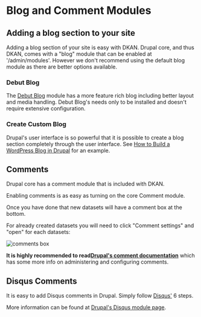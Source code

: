 # Blog and Comment Modules

## Adding a blog section to your site

Adding a blog section of your site is easy with DKAN. Drupal core, and thus DKAN, comes with a "blog" module that can be enabled at '/admin/modules'. However we don't recommend using the default blog module as there are better options available.

### Debut Blog
The <a href="https://www.drupal.org/project/debut_blog">Debut Blog</a> module has a more feature rich blog including better layout and media handling. Debut Blog's needs only to be installed and doesn't require extensive configuration.

### Create Custom Blog
Drupal's user interface is so powerful that it is possible to create a blog section completely through the user interface. See <a href="https://www.ostraining.com/blog/drupal/build-wordpress-in-drupal/">How to Build a WordPress Blog in Drupal</a> for an example.

## Comments

Drupal core has a comment module that is included with DKAN.

Enabling comments is as easy as turning on the core Comment module.

Once you have done that new datasets will have a comment box at the bottom.

For already created datasets you will need to click "Comment settings" and "open" for each datasets:

![comments box][comments box]

**It is highly recommended to read ​<a href="https://www.drupal.org/node/777676">Drupal's comment documentation</a>** which has some more info on administering and configuring comments. 

<!-- Images -->
[comments box]: http://docs.getdkan.com/sites/default/files/Screen%20Shot%202014-11-12%20at%209.02.48%20AM.png

## Disqus Comments

It is easy to add Disqus comments in Drupal. Simply follow [Disqus'](https://disqus.com/admin/drupal/) 6 steps. 

More information can be found at [Drupal's Disqus module page](https://www.drupal.org/project/disqus).